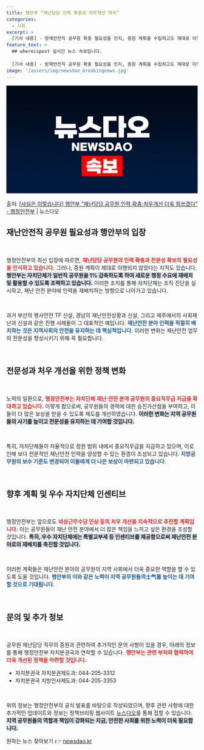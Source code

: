 ```yaml
---
title: 행안부 “재난담당 인력 확충과 처우개선 약속”
categories:
  - 사회
excerpt: >
  [기사 내용] - 방재안전직 공무원 확충 필요성을 인지, 증원 계획을 수립하고도 제대로 이행하지 않았음을 지…
feature_text: >
  ## whereispost 실시간 뉴스 속보입니다.

  [기사 내용] - 방재안전직 공무원 확충 필요성을 인지, 증원 계획을 수립하고도 제대로 이행하지 않았음을 지…
image: '/assets/img/newsdao_breakingnews.jpg'
---
```


![뉴스다오 속보](/assets/img/newsdao_breakingnews.jpg)

<p>출처: <a href="https://newsdao.kr/2168" rel="dofollow">[사실은 이렇습니다] 행안부 “재난담당 공무원 인력 확충·처우개선 더욱 힘쓰겠다” - 행정안전부</a> | 뉴스다오</p>

<h2 data-ke-size="size26">재난안전직 공무원 필요성과 행안부의 입장</h2>

<p data-ke-size="size16">&nbsp;</p>
행정안전부의 최신 입장에 따르면, <b><span style="color: #ee2323;">재난담당 공무원의 인력 확충과 전문성 확보의 필요성을 인식하고 있습니다.</span></b> 그러나, 증원 계획이 제대로 이행되지 않았다는 지적도 있습니다. <b><span style="background-color: #21538527;">행안부는 자치단체가 일반직 공무원을 1% 감축하도록 하여 새로운 행정 수요에 재배치 및 활용할 수 있도록 조력하고 있습니다.</span></b> 이러한 조치를 통해 자치단체는 조직 진단을 실시하고, 재난 안전 분야에 인력을 재배치하는 방향으로 나아가고 있습니다. 

<p data-ke-size="size16">&nbsp;</p>
과거 부산의 행사안전 TF 신설, 경남의 재난안전상황과 신설, 그리고 제주에서의 사회재난과 신설과 같은 진행 사례들이 그 대표적인 예입니다. <b><span style="color: #1a5490;">재난안전 분야 인력을 적절히 배치하는 것은 지역사회의 안전을 유지하는 데 핵심적입니다.</span></b> 이러한 변화는 재난안전 업무의 전문성을 향상시키기 위해 꼭 필요합니다.

<p data-ke-size="size16">&nbsp;</p>
<h2 data-ke-size="size26">전문성과 처우 개선을 위한 정책 변화</h2>

<p data-ke-size="size16">&nbsp;</p>
노력의 일환으로, <b><span style="color: #ee2323;">행정안전부는 자치단체 재난·안전 분야 공무원의 중요직무급 지급을 확대하고 있습니다.</span></b> 이렇게 함으로써, 공무원들의 경력에 대한 승진가산점을 부여하고, 이들이 더 많은 보상을 받을 수 있도록 제도를 개선하였습니다. <b><span style="background-color: #21538527;">이러한 변화는 지역 공무원들의 사기를 높이고 전문성을 유지하는 데 기여할 것입니다.</span></b>

<p data-ke-size="size16">&nbsp;</p>
특히, 자치단체들이 자율적으로 정원 범위 내에서 중요직무급을 지급하고 있으며, 이로 인해 보다 전문적인 재난안전 인력을 양성할 수 있는 환경이 조성되고 있습니다. <b><span style="color: #1a5490;">지방공무원의 보수 기준도 변경되어 이들에게 더 나은 보상이 마련되고 있습니다.</span></b>

<p data-ke-size="size16">&nbsp;</p>
<h2 data-ke-size="size26">향후 계획 및 우수 자치단체 인센티브</h2>

<p data-ke-size="size16">&nbsp;</p>
행정안전부는 앞으로도 <b><span style="color: #ee2323;">비상근무수당 인상 등의 처우 개선을 지속적으로 추진할 계획입니다.</span></b> 이는 공무원들이 재난 안전 분야에서 더 많은 책임을 느끼고 싶은 환경을 조성할 것입니다. <b><span style="background-color: #21538527;">특히, 우수 자치단체에는 특별교부세 등 인센티브를 제공함으로써 재난안전 분야로의 재배치를 촉진할 것입니다.</span></b>

<p data-ke-size="size16">&nbsp;</p>
이러한 계획들은 재난안전 분야의 공무원이 지역 사회에서 더욱 중요한 역할을 할 수 있도록 도울 것입니다. <b><span style="color: #1a5490;">행안부의 이와 같은 노력이 지역 공무원들의士气를 높이는 데 기여할 것으로 기대됩니다.</span></b>

<p data-ke-size="size16">&nbsp;</p>
<h2 data-ke-size="size26">문의 및 추가 정보</h2>

<p data-ke-size="size16">&nbsp;</p>
공무원 재난담당 직무의 증원과 관련하여 추가적인 문의 사항이 있을 경우, 아래의 정보를 통해 행정안전부 자치분권국과 연락할 수 있습니다. <b><span style="color: #ee2323;">행안부는 관련 부처와 협력하여 더욱 개선된 정책을 마련할 것입니다.</span></b>

<ul>
    <li>자치분권국 자치분권제도과: 044-205-3312</li>
    <li>자치분권국 지방인사제도과: 044-205-3353</li>
</ul>

<p data-ke-size="size16">&nbsp;</p>
위의 정보는 행정안전부의 공식 발표를 바탕으로 작성되었으며, 향후 관련 사항에 대한 추가적인 업데이트와 정보는 정책브리핑 웹사이트 <a href="https://newsdao.kr/2168" target="_blank">뉴스다오</a>를 통해 접할 수 있습니다. <b><span style="background-color: #21538527;"> 지역 공무원들의 역할과 책임이 강화되는 지금, 안전한 사회를 위한 노력이 더욱 필요합니다.</span></b> 

원하는 뉴스 찾아보기 👉 <a href="https://newsdao.kr" rel="dofollow">newsdao.kr</a>


